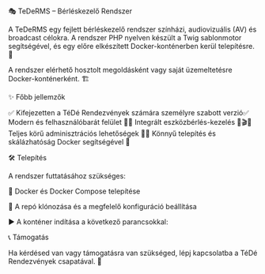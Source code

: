 🎭 TeDeRMS – Bérléskezelő Rendszer

A TeDeRMS egy fejlett bérléskezelő rendszer színházi, audiovizuális (AV) és broadcast célokra. A rendszer PHP nyelven készült a Twig sablonmotor segítségével, és egy előre elkészített Docker-konténerben kerül telepítésre. 🚀

A rendszer elérhető hosztolt megoldásként vagy saját üzemeltetésre Docker-konténerként. 🏗️

✨ Főbb jellemzők

✅ Kifejezetten a TéDé Rendezvények számára személyre szabott verzió✅ Modern és felhasználóbarát felület 🎨✅ Integrált eszközbérlés-kezelés 🎤🎬✅ Teljes körű adminisztrációs lehetőségek 🔧✅ Könnyű telepítés és skálázhatóság Docker segítségével 🐳

🛠️ Telepítés

A rendszer futtatásához szükséges:

🐳 Docker és Docker Compose telepítése

📂 A repó klónozása és a megfelelő konfiguráció beállítása

▶️ A konténer indítása a következő parancsokkal:

📞 Támogatás

Ha kérdésed van vagy támogatásra van szükséged, lépj kapcsolatba a TéDé Rendezvények csapatával. 🤝